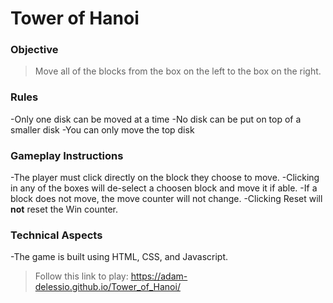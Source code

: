 # Tower of Hanoi

### Objective
>Move all of the blocks from the box on the left to the box on the right.

### Rules
-Only one disk can be moved at a time
-No disk can be put on top of a smaller disk
-You can only move the top disk

### Gameplay Instructions
-The player must click directly on the block they choose to move.
-Clicking in any of the boxes will de-select a choosen block and move it if able.
-If a block does not move, the move counter will not change.
-Clicking Reset will **not** reset the Win counter.

### Technical Aspects
-The game is built using HTML, CSS, and Javascript.

>Follow this link to play: https://adam-delessio.github.io/Tower_of_Hanoi/